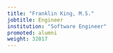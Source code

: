 ```yaml
---
title: "Franklin King, M.S."
jobtitle: Engineer
institution: "Software Engineer"
promoted: alumni
weight: 32017
---
```


